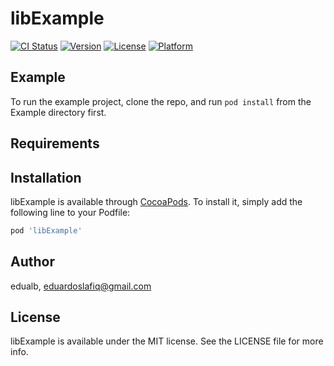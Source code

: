 # libExample

[![CI Status](https://img.shields.io/travis/edualb/libExample.svg?style=flat)](https://travis-ci.org/edualb/libExample)
[![Version](https://img.shields.io/cocoapods/v/libExample.svg?style=flat)](https://cocoapods.org/pods/libExample)
[![License](https://img.shields.io/cocoapods/l/libExample.svg?style=flat)](https://cocoapods.org/pods/libExample)
[![Platform](https://img.shields.io/cocoapods/p/libExample.svg?style=flat)](https://cocoapods.org/pods/libExample)

## Example

To run the example project, clone the repo, and run `pod install` from the Example directory first.

## Requirements

## Installation

libExample is available through [CocoaPods](https://cocoapods.org). To install
it, simply add the following line to your Podfile:

```ruby
pod 'libExample'
```

## Author

edualb, eduardoslafiq@gmail.com

## License

libExample is available under the MIT license. See the LICENSE file for more info.
